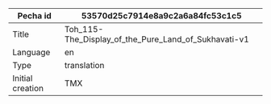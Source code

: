 |Pecha id | 53570d25c7914e8a9c2a6a84fc53c1c5
| --- | --- 
|Title | Toh_115-The_Display_of_the_Pure_Land_of_Sukhavati-v1 
|Language | en
|Type | translation
|Initial creation | TMX